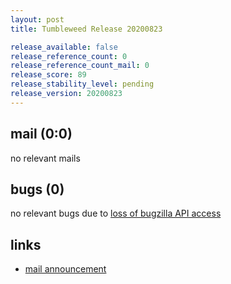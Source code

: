 ```yaml
---
layout: post
title: Tumbleweed Release 20200823

release_available: false
release_reference_count: 0
release_reference_count_mail: 0
release_score: 89
release_stability_level: pending
release_version: 20200823
---
```


## mail (0:0)

no relevant mails

## bugs (0)

<!--more-->

no relevant bugs due to [loss of bugzilla API access](https://bugzilla.opensuse.org/show_bug.cgi?id=1157722)



## links

- [mail announcement](https://lists.opensuse.org/opensuse-factory/2020-08/msg00224.html)
